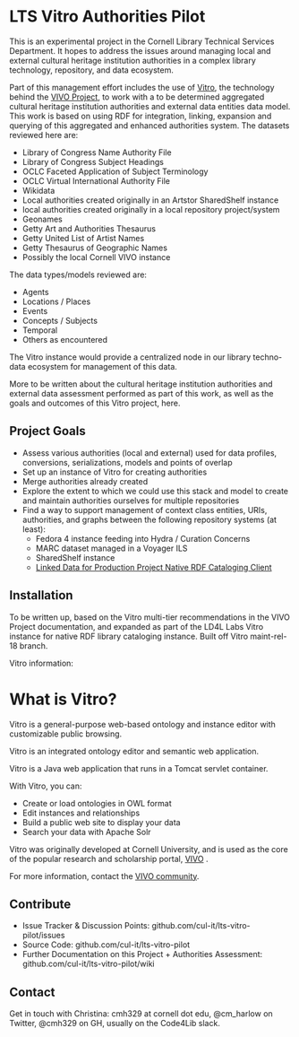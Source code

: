 LTS Vitro Authorities Pilot
========

This is an experimental project in the Cornell Library Technical Services Department. It hopes to address the issues around managing local and external cultural heritage institution authorities in a complex library technology, repository, and data ecosystem.

Part of this management effort includes the use of [Vitro](https://github.com/vivo-project/Vitro/tree/maint-rel-1.8/), the technology behind the [VIVO Project](https://github.com/vivo-project/), to work with a to be determined aggregated cultural heritage institution authorities and external data entities data model. This work is based on using RDF for integration, linking, expansion and querying of this aggregated and enhanced authorities system. The datasets reviewed here are:

- Library of Congress Name Authority File
- Library of Congress Subject Headings
- OCLC Faceted Application of Subject Terminology
- OCLC Virtual International Authority File
- Wikidata
- Local authorities created originally in an Artstor SharedShelf instance
- local authorities created originally in a local repository project/system
- Geonames
- Getty Art and Authorities Thesaurus
- Getty United List of Artist Names
- Getty Thesaurus of Geographic Names
- Possibly the local Cornell VIVO instance

The data types/models reviewed are:

- Agents
- Locations / Places
- Events
- Concepts / Subjects
- Temporal
- Others as encountered

The Vitro instance would provide a centralized node in our library techno-data ecosystem for management of this data.

More to be written about the cultural heritage institution authorities and external data assessment performed as part of this work, as well as the goals and outcomes of this Vitro project, here.

Project Goals
-------------

- Assess various authorities (local and external) used for data profiles, conversions, serializations, models and points of overlap
- Set up an instance of Vitro for creating authorities
- Merge authorities already created
- Explore the extent to which we could use this stack and model to create and maintain authorities ourselves for multiple repositories
- Find a way to support management of context class entities, URIs, authorities, and graphs between the following repository systems (at least):
    - Fedora 4 instance feeding into Hydra / Curation Concerns
    - MARC dataset managed in a Voyager ILS
    - SharedShelf instance
    - [Linked Data for Production Project Native RDF Cataloging Client](https://github.com/ld4l-labs/vitrolib)

Installation
------------

To be written up, based on the Vitro multi-tier recommendations in the VIVO Project documentation, and expanded as part of the LD4L Labs Vitro instance for native RDF library cataloging instance. Built off Vitro maint-rel-18 branch.

Vitro information:

# What is Vitro?
Vitro is a general-purpose web-based ontology and instance editor with customizable public browsing.

Vitro is an integrated ontology editor and semantic web application.

Vitro is a Java web application that runs in a Tomcat servlet container.

With Vitro, you can:
* Create or load ontologies in OWL format
* Edit instances and relationships
* Build a public web site to display your data
* Search your data with Apache Solr

Vitro was originally developed at Cornell University, and is used as the core of the popular
research and scholarship portal, [VIVO](http://vivoweb.org) .

For more information, contact the [VIVO community](http://vivoweb.org/contact).

Contribute
----------

- Issue Tracker & Discussion Points: github.com/cul-it/lts-vitro-pilot/issues
- Source Code: github.com/cul-it/lts-vitro-pilot
- Further Documentation on this Project + Authorities Assessment: github.com/cul-it/lts-vitro-pilot/wiki

Contact
-------

Get in touch with Christina: cmh329 at cornell dot edu, @cm_harlow on Twitter, @cmh329 on GH, usually on the Code4Lib slack.
